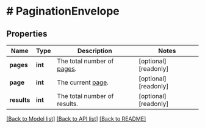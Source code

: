 # # PaginationEnvelope

## Properties

Name | Type | Description | Notes
------------ | ------------- | ------------- | -------------
**pages** | **int** | The total number of [pages](/docs/api/#pagination). | [optional] [readonly]
**page** | **int** | The current [page](/docs/api/#pagination). | [optional] [readonly]
**results** | **int** | The total number of results. | [optional] [readonly]

[[Back to Model list]](../../README.md#models) [[Back to API list]](../../README.md#endpoints) [[Back to README]](../../README.md)
